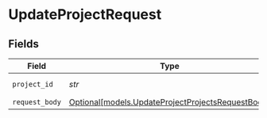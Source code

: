 # UpdateProjectRequest


## Fields

| Field                                                                                              | Type                                                                                               | Required                                                                                           | Description                                                                                        |
| -------------------------------------------------------------------------------------------------- | -------------------------------------------------------------------------------------------------- | -------------------------------------------------------------------------------------------------- | -------------------------------------------------------------------------------------------------- |
| `project_id`                                                                                       | *str*                                                                                              | :heavy_check_mark:                                                                                 | The project ID or Slug                                                                             |
| `request_body`                                                                                     | [Optional[models.UpdateProjectProjectsRequestBody]](../models/updateprojectprojectsrequestbody.md) | :heavy_minus_sign:                                                                                 | N/A                                                                                                |